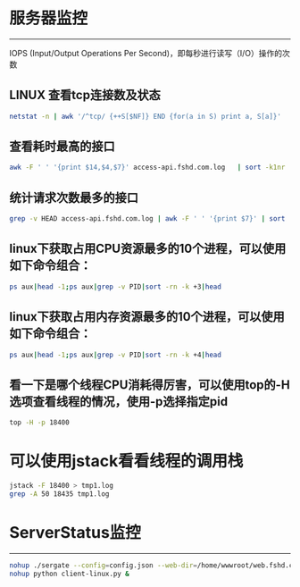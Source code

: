 # 服务器监控
----------------------------------------------------------------------------------------------------
IOPS (Input/Output Operations Per Second)，即每秒进行读写（I/O）操作的次数

## LINUX 查看tcp连接数及状态
```sh
netstat -n | awk '/^tcp/ {++S[$NF]} END {for(a in S) print a, S[a]}'
```

## 查看耗时最高的接口
```sh
awk -F ' ' '{print $14,$4,$7}' access-api.fshd.com.log   | sort -k1nr | head -n 10
```

## 统计请求次数最多的接口
```sh
grep -v HEAD access-api.fshd.com.log | awk -F ' ' '{print $7}' | sort | uniq -c | sort -k1nr | head -10
```

## linux下获取占用CPU资源最多的10个进程，可以使用如下命令组合：
```sh
ps aux|head -1;ps aux|grep -v PID|sort -rn -k +3|head
```
## linux下获取占用内存资源最多的10个进程，可以使用如下命令组合：
```sh
ps aux|head -1;ps aux|grep -v PID|sort -rn -k +4|head
```
## 看一下是哪个线程CPU消耗得厉害，可以使用top的-H选项查看线程的情况，使用-p选择指定pid
```sh
top -H -p 18400
```
# 可以使用jstack看看线程的调用栈
```sh
jstack -F 18400 > tmp1.log
grep -A 50 18435 tmp1.log
```

# ServerStatus监控
---
```sh
nohup ./sergate --config=config.json --web-dir=/home/wwwroot/web.fshd.com/public/ServerStatus/ >> /home/wwwroot/web.fshd.com/storage/logs/serverstatus.log 2>&1 &
nohup python client-linux.py &
```
